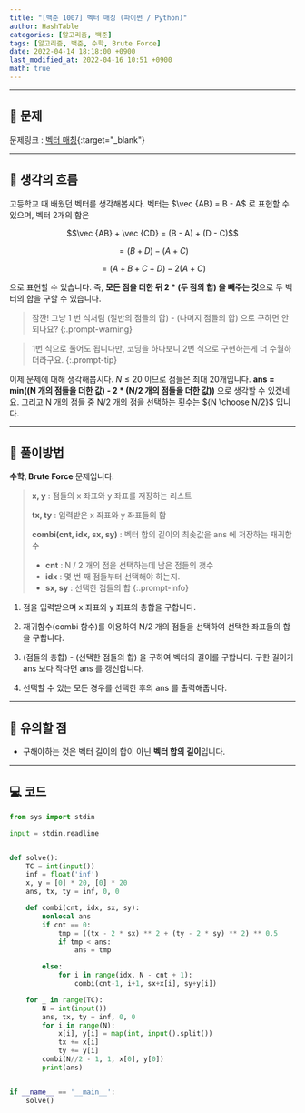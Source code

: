 ```yaml
---
title: "[백준 1007] 벡터 매칭 (파이썬 / Python)"
author: HashTable
categories: [알고리즘, 백준]
tags: [알고리즘, 백준, 수학, Brute Force]
date: 2022-04-14 18:18:00 +0900
last_modified_at: 2022-04-16 10:51 +0900
math: true
---
```


---
## 📑 문제

문제링크 : [벡터 매칭](https://www.acmicpc.net/problem/1007){:target="_blank"}

---
## 🤔 생각의 흐름

고등학교 때 배웠던 벡터를 생각해봅시다. 벡터는 $\vec {AB} = B - A$ 로 표현할 수 있으며, 벡터 2개의 합은

$$\vec {AB} + \vec {CD} = (B - A) + (D - C)$$

$$= (B + D) - (A + C)\tag{1}$$

$$= (A + B + C + D) - 2 (A + C)\tag{2}$$

으로 표현할 수 있습니다. 즉, **모든 점을 더한 뒤 2 * (두 점의 합) 을 빼주는 것**으로 두 벡터의 합을 구할 수 있습니다.

> 잠깐! 그냥 1 번 식처럼 (절반의 점들의 합) - (나머지 점들의 합) 으로 구하면 안되나요?
{:.prompt-warning}

>1번 식으로 풀어도 됩니다만, 코딩을 하다보니 2번 식으로 구현하는게 더 수월하더라구요.
{:.prompt-tip}

이제 문제에 대해 생각해봅시다. $N \leq 20$ 이므로 점들은 최대 20개입니다. **ans = min((N 개의 점들을 더한 값) - 2 * (N/2 개의 점들을 더한 값))** 으로
생각할 수 있겠네요. 그리고 N 개의 점들 중 N/2 개의 점을 선택하는 횟수는 ${N \choose N/2}$ 입니다.

---

## 🎯 풀이방법

**수학, Brute Force** 문제입니다.

> **x, y** : 점들의 x 좌표와 y 좌표를 저장하는 리스트
>
> **tx, ty** : 입력받은 x 좌표와 y 좌표들의 합
>
> **combi(cnt, idx, sx, sy)** : 벡터 합의 길이의 최솟값을 ans 에 저장하는 재귀함수
>   * **cnt** : N / 2 개의 점을 선택하는데 남은 점들의 갯수
>   * **idx** : 몇 번 째 점들부터 선택해야 하는지.
>   * **sx, sy** : 선택한 점들의 합
{:.prompt-info}

1. 점을 입력받으며 x 좌표와 y 좌표의 총합을 구합니다.

2. 재귀함수(combi 함수)를 이용하여 N/2 개의 점들을 선택하여 선택한 좌표들의 합을 구합니다.

3. (점들의 총합) - (선택한 점들의 합) 을 구하여 벡터의 길이를 구합니다. 구한 길이가 ans 보다 작다면 ans 를 갱신합니다.

4. 선택할 수 있는 모든 경우를 선택한 후의 ans 를 출력해줍니다.

---
## 🔎 유의할 점

* 구해야하는 것은 벡터 길이의 합이 아닌 **벡터 합의 길이**입니다.

---

## 💻 코드

```python
from sys import stdin

input = stdin.readline


def solve():
    TC = int(input())
    inf = float('inf')
    x, y = [0] * 20, [0] * 20
    ans, tx, ty = inf, 0, 0

    def combi(cnt, idx, sx, sy):
        nonlocal ans
        if cnt == 0:
            tmp = ((tx - 2 * sx) ** 2 + (ty - 2 * sy) ** 2) ** 0.5
            if tmp < ans:
                ans = tmp

        else:
            for i in range(idx, N - cnt + 1):
                combi(cnt-1, i+1, sx+x[i], sy+y[i])

    for _ in range(TC):
        N = int(input())
        ans, tx, ty = inf, 0, 0
        for i in range(N):
            x[i], y[i] = map(int, input().split())
            tx += x[i]
            ty += y[i]
        combi(N//2 - 1, 1, x[0], y[0])
        print(ans)


if __name__ == '__main__':
    solve()
```
